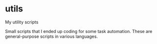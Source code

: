# utils
My utility scripts

Small scripts that I ended up coding for some task automation. These are general-purpose scripts in various languages.
